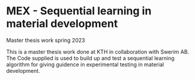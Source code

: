 # MEX - Sequential learning in material development
Master thesis work spring 2023

This is a master thesis work done at KTH in collaboration with Swerim AB. The Code supplied is used to build up and test a sequential learning algorithm for giving guidence in experimental testing in material development.
